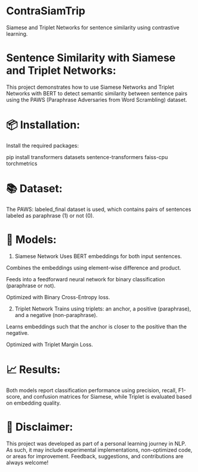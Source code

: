 # ContraSiamTrip
Siamese and Triplet Networks for sentence similarity using contrastive learning.

# Sentence Similarity with Siamese and Triplet Networks:
This project demonstrates how to use Siamese Networks and Triplet Networks with BERT to detect semantic similarity between sentence pairs using the PAWS (Paraphrase Adversaries from Word Scrambling) dataset.

# 📦 Installation:
Install the required packages:


pip install transformers datasets sentence-transformers faiss-cpu torchmetrics


# 📚 Dataset:
The PAWS: labeled_final dataset is used, which contains pairs of sentences labeled as paraphrase (1) or not (0).

# 🧠 Models:
1. Siamese Network
Uses BERT embeddings for both input sentences.

Combines the embeddings using element-wise difference and product.

Feeds into a feedforward neural network for binary classification (paraphrase or not).

Optimized with Binary Cross-Entropy loss.

2. Triplet Network
Trains using triplets: an anchor, a positive (paraphrase), and a negative (non-paraphrase).

Learns embeddings such that the anchor is closer to the positive than the negative.

Optimized with Triplet Margin Loss.

# 📈 Results:
Both models report classification performance using precision, recall, F1-score, and confusion matrices for Siamese, while Triplet is evaluated based on embedding quality.

# 📌 Disclaimer:
This project was developed as part of a personal learning journey in NLP. As such, it may include experimental implementations, non-optimized code, or areas for improvement. Feedback, suggestions, and contributions are always welcome!
